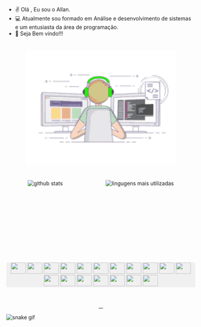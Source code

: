 
### 
 - ✌️ Olá , Eu sou o Allan.
 - 💻 Atualmente sou formado em Análise e desenvolvimento de sistemas e um entusiasta da área de programação.
 - 🫡 Seja Bem vindo!!!

#


<div align="center">
  <img width="400px" height="300px" src=".github/workflows/joy.gif"/> 
</div>

#
<div align="center" style="display: flex; justify-content: space-around">
   <img height="180em" src="https://github-readme-stats.vercel.app/api?username=AllanC12&show_icons=true&theme=dracula" alt="github stats"/>
   <img height="180em" src="https://github-readme-stats.vercel.app/api/top-langs/?username=AllanC12&layout=compact&theme=dracula" alt="lingugens mais utilizadas">
</div>

# 

<div align="center" style="margin-top: 20px; background-color: #f0f0f0;">
   <img height="30" width="40" src="https://cdn.jsdelivr.net/gh/devicons/devicon/icons/react/react-original.svg" />
   <img height="30" width="40" src="https://cdn.jsdelivr.net/gh/devicons/devicon/icons/angular/angular-original.svg" />
   <img height="30" width="40" src="https://cdn.jsdelivr.net/gh/devicons/devicon/icons/nextjs/nextjs-original.svg" />
   <img height="30" width="40" src="https://cdn.jsdelivr.net/gh/devicons/devicon/icons/nestjs/nestjs-original.svg" />
   <img height="30" width="40" src="https://cdn.jsdelivr.net/gh/devicons/devicon/icons/nodejs/nodejs-original.svg" />
   <img height="30" width="40" src="https://github.com/user-attachments/assets/f0b8e51c-5ae2-4727-8417-916707ce0df8" />
   <img height="30" width="40" src="https://cdn.jsdelivr.net/gh/devicons/devicon/icons/jest/jest-plain.svg" />
   <img height="30" width="40" src="https://cdn.jsdelivr.net/gh/devicons/devicon/icons/sequelize/sequelize-original.svg" />
   <img height="30" width="40" src="https://cdn.simpleicons.org/typeorm"/>
   <img height="30" width="40" src="https://cdn.jsdelivr.net/gh/devicons/devicon/icons/mysql/mysql-original.svg" />
   <img height="30" width="40" src="https://cdn.jsdelivr.net/gh/devicons/devicon/icons/typescript/typescript-original.svg" />
   <img height="30" width="40" src="https://cdn.jsdelivr.net/gh/devicons/devicon/icons/javascript/javascript-original.svg" />
   <img height="30" width="40" src="https://cdn.jsdelivr.net/gh/devicons/devicon/icons/csharp/csharp-original.svg" />
   <img height="30" width="40" src="https://github.com/user-attachments/assets/3ce2c152-c5be-4af4-96d0-6b3e199c5a46" />
   <img height="30" width="40" src="https://cdn.jsdelivr.net/gh/devicons/devicon/icons/html5/html5-original.svg" />
   <img height="30" width="40" src="https://cdn.jsdelivr.net/gh/devicons/devicon/icons/css3/css3-original.svg" />
   <img height="30" width="40" src="https://cdn.jsdelivr.net/gh/devicons/devicon/icons/sass/sass-original.svg" />
   <img height="30" width="40" src="https://cdn.jsdelivr.net/gh/devicons/devicon/icons/git/git-original.svg" />
</div>

#

<div align="center">
   <a target="_blank" href="https://linkedin.com/in/allan-cândido-8ba476260">
     <img src="https://img.shields.io/badge/LinkedIn-0077B5?style=for-the-badge&logo=linkedin&logoColor=white" alt=""/>
   </a>
   <a  target="_blank" href="https://wa.me/+5537998287395">
     <img src="https://img.shields.io/badge/WhatsApp-25D366?style=for-the-badge&logo=whatsapp&logoColor=white" alt=""/>
   </a>
   <a  target="_blank" href="https://www.instagram.com/allancandido78/?next=%2F">
     <img src="https://img.shields.io/badge/Instagram-E4405F?style=for-the-badge&logo=instagram&logoColor=white" alt=""/>
   </a>
   <a  target="_blank" href="mailto:allandevfront@gmail.com">
     <img src="https://img.shields.io/badge/Gmail-D14836?style=for-the-badge&logo=gmail&logoColor=white" alt=""/>
   </a>
</div>

![snake gif](https://github.com/allanmarques/allanmarques/blob/output/github-contribution-grid-snake.svg)

